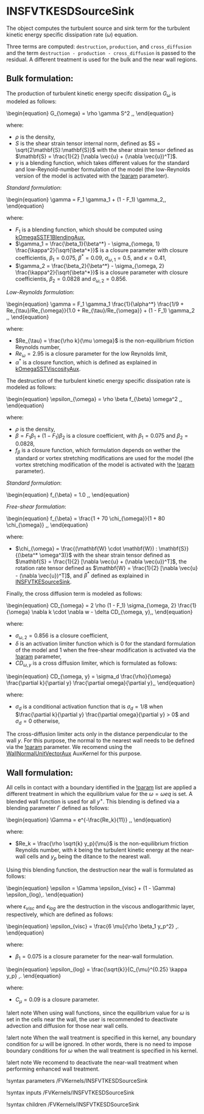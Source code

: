 # INSFVTKESDSourceSink

The object computes the turbulent source and sink term for the turbulent kinetic energy specific dissipation rate ($\omega$) equation.

Three terms are computed: `destruction`, `production`, and `cross_diffusion` and the term `destruction - production - cross_diffusion` is
passed to the residual.
A different treatment is used for the bulk and the near wall regions.

## Bulk formulation:

The production of turbulent kinetic energy specifc dissipation $G_\omega$ is modeled as follows:

\begin{equation}
G_{\omega} = \rho \gamma S^2 \,,
\end{equation}

where:

- $\rho$ is the density,
- $S$ is the shear strain tensor internal norm, defined as $S = \sqrt{2\mathbf{S}:\mathbf{S}}$ with the shear strain tensor defined as $\mathbf{S} = \frac{1}{2} [\nabla \vec{u} + (\nabla \vec{u})^T]$.
- $\gamma$ is a blending function, which takes different values for the standard and low-Reynold-number formulation of the model (the low-Reynolds version of the model is activated with the [!param](/FVKernels/INSFVTKESourceSink/low_Re_modification) parameter).

*Standard formulation*:

\begin{equation}
\gamma = F_1 \gamma_1 + (1 - F_1) \gamma_2\,,
\end{equation}

where:

- $F_1$ is a blending function, which should be computed using [kOmegaSSTF1BlendingAux](kOmegaSSTF1BlendingAux.md),
- $\gamma_1 = \frac{\beta_1}{\beta^*} - \sigma_{\omega, 1} \frac{\kappa^2}{\sqrt{\beta^*}}$ is a closure parameter with closure coefficientis, $\beta_1 = 0.075$, $\beta^* = 0.09$, $\sigma_{\omega, 1} = 0.5$, and $\kappa = 0.41$,
- $\gamma_2 = \frac{\beta_2}{\beta^*} - \sigma_{\omega, 2} \frac{\kappa^2}{\sqrt{\beta^*}}$ is a closure parameter with closure coefficientis, $\beta_2 = 0.0828$ and $\sigma_{\omega, 2} = 0.856$.

*Low-Reynolds formulation*:

\begin{equation}
\gamma = F_1 \gamma_1 \frac{1}{\alpha^*} \frac{1/9 + Re_{\tau}/Re_{\omega}}{1.0 + Re_{\tau}/Re_{\omega}} + (1 - F_1) \gamma_2 \,,
\end{equation}

where:

- $Re_{\tau} = \frac{\rho k}{\mu \omega}$ is the non-equilibrium friction Reynolds number,
- $Re_{\omega} = 2.95$ is a closure parameter for the low Reynolds limit,
- $\alpha^*$ is a closure function, which is defined as explained in [kOmegaSSTViscosityAux](kOmegaSSTViscosityAux.md).


The destruction of the turbulent kinetic energy specific dissipation rate is modeled as follows:

\begin{equation}
\epsilon_{\omega} = \rho \beta f_{\beta} \omega^2 \,,
\end{equation}

where:

- $\rho$ is the density,
- $\beta = F_1 \beta_1 + (1 - F_1) \beta_2$ is a closure coefficient, with $\beta_1 = 0.075$ and $\beta_2 = 0.0828$,
- $f_{\beta}$ is a closure function, which formulation depends on wether the standard or vortex stretching modifications are used for the model (the vortex stretching modification of the model is activated with the [!param](/FVKernels/INSFVTKESDSourceSink/vortex_stretching_modficiation) parameter).

*Standard formulation*:

\begin{equation}
f_{\beta} = 1.0 \,,
\end{equation}

*Free-shear formulation*:

\begin{equation}
f_{\beta} = \frac{1 + 70 \chi_{\omega}}{1 + 80 \chi_{\omega}} \,,
\end{equation}

where:

- $\chi_{\omega} = \frac{(\mathbf{W} \cdot \mathbf{W}) : \mathbf{S}}{(\beta^* \omega^3)}$ with the shear strain tensor defined as $\mathbf{S} = \frac{1}{2} [\nabla \vec{u} + (\nabla \vec{u})^T]$, the rotation rate tensor defined as $\mathbf{W} = \frac{1}{2} [\nabla \vec{u} - (\nabla \vec{u})^T]$, and $\beta^*$ defined as explained in [INSFVTKESourceSink](INSFVTKESourceSink.md).

Finally, the cross diffusion term is modeled as follows:

\begin{equation}
CD_{\omega} = 2 \rho (1 - F_1) \sigma_{\omega, 2} \frac{1}{\omega} \nabla k \cdot \nabla w - \delta CD_{\omega, y}\,,
\end{equation}

where:

- $\sigma_{\omega, 2} = 0.856$ is a closure coefficient,
- $\delta$ is an activation limiter function which is $0$ for the standard formulation of the model and $1$ when the free-shear modification is activated via the [!param](/FVKernels/INSFVTKESDSourceSink/free_shear_modification) parameter,
- $CD_{\omega, y}$ is a cross diffusion limiter, which is formulated as follows:

\begin{equation}
CD_{\omega, y} = \sigma_d \frac{\rho}{\omega} \frac{\partial k}{\partial y} \frac{\partial omega}{\partial y}\,,
\end{equation}

where:
- $\sigma_d$ is a conditional activation function that is $\sigma_d = 1/8$ when $\frac{\partial k}{\partial y} \frac{\partial omega}{\partial y} > 0$ and $\sigma_d = 0$ otherwise,

The cross-diffusion limiter acts only in the distance perpendicular to the wall $y$.
For this purpose, the normal to the nearest wall needs to be defined via the [!param](/FVKernels/INSFVTKESDSourceSink/wall_normal_unit_vectors) parameter.
We recomend using the [WallNormalUnitVectorAux](WallNormalUnitVectorAux.md) AuxKernel for this purpose.


## Wall formulation:

All cells in contact with a boundary identified in the [!param](/FVKernels/INSFVTKESDSourceSink/walls) list are applied a different
treatment in which the equilibrium value for the $\omega = \omega{eq}$ is set.
A blended wall function is used for all $y^+$.
This blending is defined via a blending parameter $\Gamma$ defined as follows:

\begin{equation}
\Gamma = e^{-\frac{Re_k}{11}} \,,
\end{equation}

where:

- $Re_k = \frac{\rho \sqrt{k} y_p}{\mu}$ is the non-equilibrium friction Reynolds number, with $k$ being the turbulent kinetic energy at the near-wall cells and $y_p$ being the ditance to the nearest wall.

Using this blending function, the destruction near the wall is formulated as follows:

\begin{equation}
\epsilon = \Gamma \epsilon_{visc} + (1 - \Gamma) \epsilon_{log}\,.
\end{equation}

where $\epsilon_{visc}$ and $\epsilon_{log}$ are the destruction in the viscous andlogarithmic layer, respectively, which are defined as follows:

\begin{equation}
\epsilon_{visc} = \frac{6 \mu}{\rho \beta_1 y_p^2} \,.
\end{equation}

where:

- $\beta_1 = 0.075$ is a closure parameter for the near-wall formulation.

\begin{equation}
\epsilon_{log} = \frac{\sqrt{k}}{C_{\mu}^{0.25} \kappa y_p} \,.
\end{equation}

where:

- $C_{\mu} = 0.09$ is a closure parameter.


!alert note
When using wall functions, since the equilibrium value for $\omega$ is set in the cells near the wall, the user is recommended to deactivate advection and diffusion for those near wall cells.

!alert note
When the wall treatment is specified in this kernel, any boundary condition for $\omega$ will be ignored.
In other words, there is no need to impose boundary conditions for $\omega$ when the wall treatment
is specified in his kernel.

!alert note
We recomend to deactivate the near-wall treatment when performing enhanced wall treatment.

!syntax parameters /FVKernels/INSFVTKESDSourceSink

!syntax inputs /FVKernels/INSFVTKESDSourceSink

!syntax children /FVKernels/INSFVTKESDSourceSink
